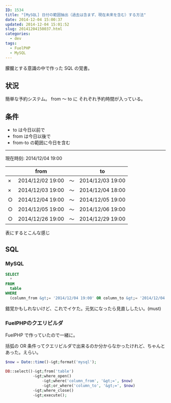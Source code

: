 ```yaml
---
ID: 1534
title: "[MySQL] 日付の範囲抽出（過去は含まず、現在未来を含む）する方法"
date: 2014-12-04 15:00:37
updated: 2014-12-04 15:01:52
slug: 20141204150037.html
categories:
  - dev
tags:
  - FuelPHP
  - MySQL
---
```


朦朧とする意識の中で作った SQL の覚書。

<!--more-->
<h2>状況</h2>
簡単な予約システム。
from ～ to に  それぞれ予約時間が入っている。

<h2>条件</h2>
<ul>
<li>to は今日以前で</li>
<li>from は今日以後で</li>
<li>from-to の範囲に今日を含む</li>
</ul>

<hr>

現在時刻: 2014/12/04 19:00

<table class="table">
<thead>
<tr>
  <th>　</th>
  <th>from</th>
  <th>　</th>
  <th>to</th>
</tr>
</thead>
<tbody><tr class="danger">
  <td class="text-center">×</td>
  <td>2014/12/02 19:00</td>
  <td class="text-center">～</td>
  <td>2014/12/03 19:00</td>
</tr>
<tr class="danger">
  <td class="text-center">×</td>
  <td>2014/12/03 19:00</td>
  <td class="text-center">～</td>
  <td>2014/12/04 18:00</td>
</tr>
<tr class="success">
  <td class="text-center">○</td>
  <td>2014/12/04 19:00</td>
  <td class="text-center">～</td>
  <td>2014/12/05 19:00</td>
</tr>
<tr class="success">
  <td class="text-center">○</td>
  <td>2014/12/05 19:00</td>
  <td class="text-center">～</td>
  <td>2014/12/06 19:00</td>
</tr>
<tr class="success">
  <td class="text-center">○</td>
  <td>2014/12/26 19:00</td>
  <td class="text-center">～</td>
  <td>2014/12/29 19:00</td>
</tr>
</tbody></table>

表にするとこんな感じ

<h2>SQL</h2>
<h3>MySQL</h3>

```sql
SELECT
  *
FROM
  table
WHERE
  (column_from &gt;= '2014/12/04 19:00' OR column_to &gt;= '2014/12/04 19:00')
```

錯覚かもしれないけど、これでイケた。元気になったら見直ししたい。(must)

<h3>FuelPHPのクエリビルダ</h3>
FuelPHP で作っていたので一緒に。

括弧の OR 条件ってクエリビルダで出来るのか分からなかったけれど、ちゃんとあった。えらい。

```php
$now = Date::time()-&gt;format('mysql');

DB::select()-&gt;from('table')
            -&gt;where_open()
                -&gt;where('column_from', '&gt;=', $now)
                -&gt;or_where('column_to', '&gt;=', $now)
            -&gt;where_close()
            -&gt;execute();
```
